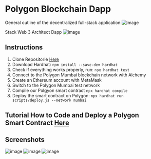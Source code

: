 # Polygon Blockchain Dapp

General outline of the decentralized full-stack application
![image](https://github.com/fred-canvel/myAppJsBlck/assets/26239420/67f5e585-621c-46fd-86b3-22ca4bdc4cbe)

Stack Web 3 Architect Dapp
![image](https://github.com/fred-canvel/myAppJsBlck/assets/26239420/b14b3ae5-cb3b-48db-9f0d-b7098ca4fcd6)


## Instructions

1. Clone Repositorie [Here](https://github.com/fred-canvel/myAppJsBlck.git)
2. Download Hardhat: `npm install --save-dev hardhat`
3. Check if everything works properly, run: `npx hardhat test`
4. Connect to the Polygon Mumbai blockchain network with Alchemy
5. Create an Ethereum account with MetaMask
6. Switch to the Polygon Mumbai test network
7. Compile our Polgyon smart contract `npx hardhat compile`
8. Deploy the smart contract on Polygon: `npx hardhat run scripts/deploy.js --network mumbai`

## Tutorial How to Code and Deploy a Polygon Smart Contract [Here](https://docs.alchemy.com/docs/how-to-code-and-deploy-a-polygon-smart-contract)


## Screenshots

![image](https://github.com/fred-canvel/myAppJsBlck/assets/26239420/a5b0611d-05bd-41b3-91fd-adde293b5fab)
![image](https://github.com/fred-canvel/myAppJsBlck/assets/26239420/d73fdb61-bb1a-40ab-adff-8da8d7d3b0d5)
![image](https://github.com/fred-canvel/myAppJsBlck/assets/26239420/decb3eab-5b25-44a1-8d42-74e3421aef45)






